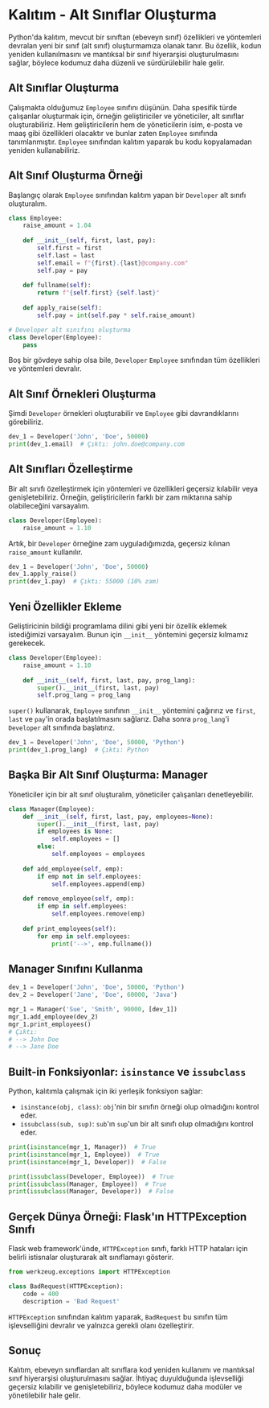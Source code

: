 # Kalıtım - Alt Sınıflar Oluşturma

Python'da kalıtım, mevcut bir sınıftan (ebeveyn sınıf) özellikleri ve yöntemleri devralan yeni bir sınıf (alt sınıf) oluşturmamıza olanak tanır. Bu özellik, kodun yeniden kullanılmasını ve mantıksal bir sınıf hiyerarşisi oluşturulmasını sağlar, böylece kodumuz daha düzenli ve sürdürülebilir hale gelir.

## Alt Sınıflar Oluşturma

Çalışmakta olduğumuz `Employee` sınıfını düşünün. Daha spesifik türde çalışanlar oluşturmak için, örneğin geliştiriciler ve yöneticiler, alt sınıflar oluşturabiliriz. Hem geliştiricilerin hem de yöneticilerin isim, e-posta ve maaş gibi özellikleri olacaktır ve bunlar zaten `Employee` sınıfında tanımlanmıştır. `Employee` sınıfından kalıtım yaparak bu kodu kopyalamadan yeniden kullanabiliriz.

## Alt Sınıf Oluşturma Örneği

Başlangıç olarak `Employee` sınıfından kalıtım yapan bir `Developer` alt sınıfı oluşturalım.

```python
class Employee:
    raise_amount = 1.04
    
    def __init__(self, first, last, pay):
        self.first = first
        self.last = last
        self.email = f"{first}.{last}@company.com"
        self.pay = pay
        
    def fullname(self):
        return f"{self.first} {self.last}"
        
    def apply_raise(self):
        self.pay = int(self.pay * self.raise_amount)

# Developer alt sınıfını oluşturma
class Developer(Employee):
    pass
```

Boş bir gövdeye sahip olsa bile, `Developer` `Employee` sınıfından tüm özellikleri ve yöntemleri devralır.

## Alt Sınıf Örnekleri Oluşturma

Şimdi `Developer` örnekleri oluşturabilir ve `Employee` gibi davrandıklarını görebiliriz.

```python
dev_1 = Developer('John', 'Doe', 50000)
print(dev_1.email)  # Çıktı: john.doe@company.com
```

## Alt Sınıfları Özelleştirme

Bir alt sınıfı özelleştirmek için yöntemleri ve özellikleri geçersiz kılabilir veya genişletebiliriz. Örneğin, geliştiricilerin farklı bir zam miktarına sahip olabileceğini varsayalım.

```python
class Developer(Employee):
    raise_amount = 1.10
```

Artık, bir `Developer` örneğine zam uyguladığımızda, geçersiz kılınan `raise_amount` kullanılır.

```python
dev_1 = Developer('John', 'Doe', 50000)
dev_1.apply_raise()
print(dev_1.pay)  # Çıktı: 55000 (10% zam)
```

## Yeni Özellikler Ekleme

Geliştiricinin bildiği programlama dilini gibi yeni bir özellik eklemek istediğimizi varsayalım. Bunun için `__init__` yöntemini geçersiz kılmamız gerekecek.

```python
class Developer(Employee):
    raise_amount = 1.10
    
    def __init__(self, first, last, pay, prog_lang):
        super().__init__(first, last, pay)
        self.prog_lang = prog_lang
```

`super()` kullanarak, `Employee` sınıfının `__init__` yöntemini çağırırız ve `first`, `last` ve `pay`'in orada başlatılmasını sağlarız. Daha sonra `prog_lang`'i `Developer` alt sınıfında başlatırız.

```python
dev_1 = Developer('John', 'Doe', 50000, 'Python')
print(dev_1.prog_lang)  # Çıktı: Python
```

## Başka Bir Alt Sınıf Oluşturma: Manager

Yöneticiler için bir alt sınıf oluşturalım, yöneticiler çalışanları denetleyebilir.

```python
class Manager(Employee):
    def __init__(self, first, last, pay, employees=None):
        super().__init__(first, last, pay)
        if employees is None:
            self.employees = []
        else:
            self.employees = employees
    
    def add_employee(self, emp):
        if emp not in self.employees:
            self.employees.append(emp)
    
    def remove_employee(self, emp):
        if emp in self.employees:
            self.employees.remove(emp)
    
    def print_employees(self):
        for emp in self.employees:
            print('-->', emp.fullname())
```

## Manager Sınıfını Kullanma

```python
dev_1 = Developer('John', 'Doe', 50000, 'Python')
dev_2 = Developer('Jane', 'Doe', 60000, 'Java')

mgr_1 = Manager('Sue', 'Smith', 90000, [dev_1])
mgr_1.add_employee(dev_2)
mgr_1.print_employees()
# Çıktı:
# --> John Doe
# --> Jane Doe
```

## Built-in Fonksiyonlar: `isinstance` ve `issubclass`

Python, kalıtımla çalışmak için iki yerleşik fonksiyon sağlar:

- `isinstance(obj, class)`: `obj`'nin bir sınıfın örneği olup olmadığını kontrol eder.
- `issubclass(sub, sup)`: `sub`'ın `sup`'un bir alt sınıfı olup olmadığını kontrol eder.

```python
print(isinstance(mgr_1, Manager))  # True
print(isinstance(mgr_1, Employee))  # True
print(isinstance(mgr_1, Developer))  # False

print(issubclass(Developer, Employee))  # True
print(issubclass(Manager, Employee))  # True
print(issubclass(Manager, Developer))  # False
```

## Gerçek Dünya Örneği: Flask'ın HTTPException Sınıfı

Flask web framework'ünde, `HTTPException` sınıfı, farklı HTTP hataları için belirli istisnalar oluşturarak alt sınıflamayı gösterir.

```python
from werkzeug.exceptions import HTTPException

class BadRequest(HTTPException):
    code = 400
    description = 'Bad Request'
```

`HTTPException` sınıfından kalıtım yaparak, `BadRequest` bu sınıfın tüm işlevselliğini devralır ve yalnızca gerekli olanı özelleştirir.

## Sonuç

Kalıtım, ebeveyn sınıflardan alt sınıflara kod yeniden kullanımı ve mantıksal sınıf hiyerarşisi oluşturulmasını sağlar. İhtiyaç duyulduğunda işlevselliği geçersiz kılabilir ve genişletebiliriz, böylece kodumuz daha modüler ve yönetilebilir hale gelir.